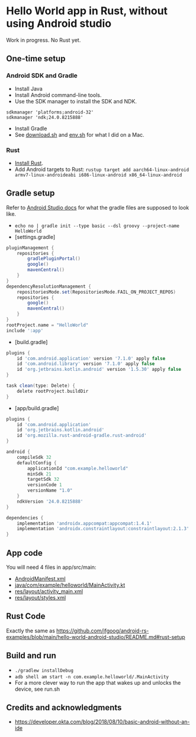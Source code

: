 # Hello World app in Rust, without using Android studio

Work in progress. No Rust yet.

## One-time setup

### Android SDK and Gradle

* Install Java
* Install Android command-line tools.
* Use the SDK manager to install the SDK and NDK.
```
sdkmanager 'platforms;android-32'
sdkmanager 'ndk;24.0.8215888'
```
* Install Gradle
* See [download.sh](./download.sh) and [env.sh](./env.sh) for what I did on a Mac.

### Rust

* [Install Rust](https://www.rust-lang.org/tools/install).
* Add Android targets to
  Rust: `rustup target add aarch64-linux-android armv7-linux-androideabi i686-linux-android x86_64-linux-android`

## Gradle setup

Refer to [Android Studio docs](https://developer.android.com/studio/build) for what the gradle files are supposed to look like.

* `echo no | gradle init --type basic --dsl groovy --project-name HelloWorld`
* [settings.gradle]
```groovy
pluginManagement {
    repositories {
        gradlePluginPortal()
        google()
        mavenCentral()
    }
}
dependencyResolutionManagement {
    repositoriesMode.set(RepositoriesMode.FAIL_ON_PROJECT_REPOS)
    repositories {
        google()
        mavenCentral()
    }
}
rootProject.name = "HelloWorld"
include ':app'
```
* [build.gradle]
```groovy
plugins {
    id 'com.android.application' version '7.1.0' apply false
    id 'com.android.library' version '7.1.0' apply false
    id 'org.jetbrains.kotlin.android' version '1.5.30' apply false
}

task clean(type: Delete) {
    delete rootProject.buildDir
}
```
* [app/build.gradle]
```groovy
plugins {
    id 'com.android.application'
    id 'org.jetbrains.kotlin.android'
    id 'org.mozilla.rust-android-gradle.rust-android'
}

android {
    compileSdk 32
    defaultConfig {
        applicationId "com.example.helloworld"
        minSdk 21
        targetSdk 32
        versionCode 1
        versionName "1.0"
    }
    ndkVersion '24.0.8215888'
}

dependencies {
    implementation 'androidx.appcompat:appcompat:1.4.1'
    implementation 'androidx.constraintlayout:constraintlayout:2.1.3'
}
```

## App code

You will need 4 files in app/src/main:
* [AndroidManifest.xml](app/src/main/AndroidManifest.xml)
* [java/com/example/helloworld/MainActivity.kt](app/src/main/java/com/example/helloworld/MainActivity.kt)
* [res/layout/activity_main.xml](app/src/main/res/layout/activity_main.xml)
* [res/layout/styles.xml](app/src/main/res/layout/styles.xml)

## Rust Code

Exactly the same as https://github.com/jfgoog/android-rs-examples/blob/main/hello-world-android-studio/README.md#rust-setup

## Build and run

* `./gradlew installDebug`
* `adb shell am start -n com.example.helloworld/.MainActivity`
* For a more clever way to run the app that wakes up and unlocks the device, see run.sh

## Credits and acknowledgments

* https://developer.okta.com/blog/2018/08/10/basic-android-without-an-ide